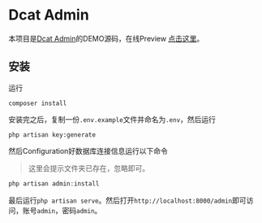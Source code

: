 # Dcat Admin

本项目是[Dcat Admin](https://github.com/jqhph/dcat-admin)的DEMO源码，在线Preview [点击这里](https://jqhph.github.io/dcat-admin/demo.html)。

## 安装

运行
```shell
composer install
```

安装完之后，复制一份`.env.example`文件并命名为`.env`，然后运行
```shell
php artisan key:generate
```

然后Configuration好数据库连接信息运行以下命令

> 这里会提示文件夹已存在，忽略即可。

```php
php artisan admin:install
```

最后运行`php artisan serve`。然后打开`http://localhost:8000/admin`即可访问，账号`admin`，密码`admin`。



